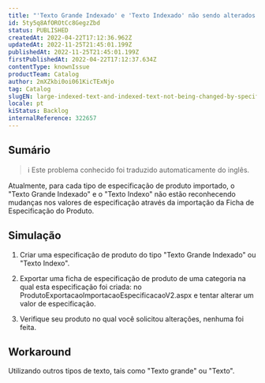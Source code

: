 ```yaml
---
title: "'Texto Grande Indexado' e 'Texto Indexado' não sendo alterados pela Importação de Especificação"
id: 5ty5q8AfOROtCc8GegzZbd
status: PUBLISHED
createdAt: 2022-04-22T17:12:36.962Z
updatedAt: 2022-11-25T21:45:01.199Z
publishedAt: 2022-11-25T21:45:01.199Z
firstPublishedAt: 2022-04-22T17:12:37.634Z
contentType: knownIssue
productTeam: Catalog
author: 2mXZkbi0oi061KicTExNjo
tag: Catalog
slugEN: large-indexed-text-and-indexed-text-not-being-changed-by-specification-import
locale: pt
kiStatus: Backlog
internalReference: 322657
---
```


## Sumário

>ℹ️ Este problema conhecido foi traduzido automaticamente do inglês.





Atualmente, para cada tipo de especificação de produto importado, o "Texto Grande Indexado" e o "Texto Indexo" não estão reconhecendo mudanças nos valores de especificação através da importação da Ficha de Especificação do Produto.




## Simulação


1) Criar uma especificação de produto do tipo "Texto Grande Indexado" ou "Texto Indexo".

2) Exportar uma ficha de especificação de produto de uma categoria na qual esta especificação foi criada: no ProdutoExportacaoImportacaoEspecificacaoV2.aspx e tentar alterar um valor de especificação.

3) Verifique seu produto no qual você solicitou alterações, nenhuma foi feita.





## Workaround


Utilizando outros tipos de texto, tais como "Texto grande" ou "Texto".

